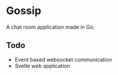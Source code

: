 # Gossip

A chat room application made in Go.

## Todo

- Event based websocket communication
- Svelte web application

